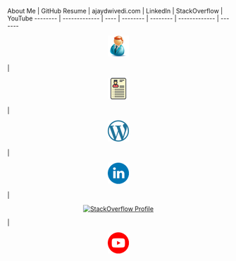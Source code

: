 <!-- 
[![About Me](https://github.com/imajaydwivedi/Images/raw/master/Miscellaneous/about-me.ico)](https://imajaydwivedi.github.io/)
[GitHub Resume](https://resume.github.io/?imajaydwivedi/)
-->
About Me | GitHub Resume | ajaydwivedi.com | LinkedIn | StackOverflow | YouTube
-------- | ------------- | ---- | -------- | -------- | ------------- | -------
[<p align="center"><img src="https://github.com/imajaydwivedi/Images/raw/master/Miscellaneous/about-me.png" alt="About Me"/></p>](https://imajaydwivedi.github.io/) | [<p align="center"><img src="https://github.com/imajaydwivedi/Images/raw/master/Miscellaneous/resume.png" alt="G. Resume"/></p>](https://resume.github.io/?imajaydwivedi) | [<p align="center"><img src="https://github.com/imajaydwivedi/Images/raw/master/Miscellaneous/wordpress.png" alt="https://ajaydwivedi.com"/></p>](https://ajaydwivedi.com) | [<p align="center"><img src="https://github.com/imajaydwivedi/Images/raw/master/Miscellaneous/linkedin.png" alt="LinkedIn Profile"/></p>](https://www.linkedin.com/in/ajaydwivedi2007/?originalSubdomain=in) | [<p align="center"><img src="https://stackoverflow.com/users/flair/4449743.png?theme=dark" alt="StackOverflow Profile"/></p>](https://stackoverflow.com/story/ajaydwivedi2007) | [<p align="center"><img src="https://github.com/imajaydwivedi/Images/raw/master/Miscellaneous/youtube.png" alt="YouTube ajaydwivedi"/></p>](https://www.youtube.com/user/modernpandit18)

